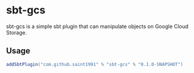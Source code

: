 # sbt-gcs

sbt-gcs is a simple sbt plugin that can manipulate objects on Google Cloud Storage.

## Usage
```project/plugins.sbt
addSbtPlugin("com.github.saint1991" % "sbt-gcs" % "0.1.0-SNAPSHOT")
```